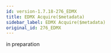 ```yaml
---
id: version-1.7.18-276_EDMX
title: EDMX Acquire($metadata)
sidebar_label: EDMX Acquire($metadata)
original_id: 276_EDMX
---
```


in preparation

